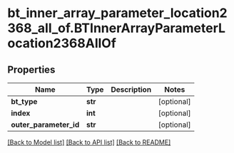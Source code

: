 # bt_inner_array_parameter_location2368_all_of.BTInnerArrayParameterLocation2368AllOf

## Properties
Name | Type | Description | Notes
------------ | ------------- | ------------- | -------------
**bt_type** | **str** |  | [optional] 
**index** | **int** |  | [optional] 
**outer_parameter_id** | **str** |  | [optional] 

[[Back to Model list]](../README.md#documentation-for-models) [[Back to API list]](../README.md#documentation-for-api-endpoints) [[Back to README]](../README.md)


